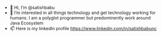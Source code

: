 - 👋 Hi, I’m @satishbabu
- 👀 I’m interested in all things technology and get technology working for humans.  I am a polyglot programmer but predominently work around Java Ecosystem
- 📫 Here is my linkedIn profile https://www.linkedin.com/in/satishbabunc
